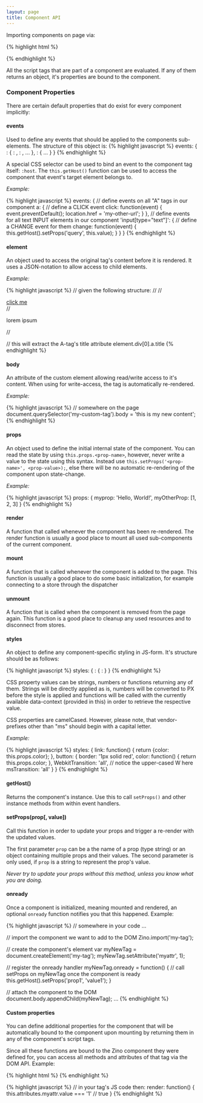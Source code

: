 ```yaml
---
layout: page
title: Component API
---
```


Importing components on page via:

{% highlight html %}
<link type="zino/tag" href="..."/>
{% endhighlight %}

All the script tags that are part of a component are evaluated. If any of them returns an object, it's properties are bound to the component.

### Component Properties

There are certain default properties that do exist for every component implicitly:

#### events

Used to define any events that should be applied to the components sub-elements. The structure of this object is:
{% highlight javascript %}
events: {
	<CSS-selector>: {
		<event-to-listen-for>: <event-handler>,
		<another-event>: <another-event-handler>,
		...
	},
	<another-css-selector>: {
		...
	}
}
{% endhighlight %}

A special CSS selector can be used to bind an event to the component tag itself: `:host`.
The `this.getHost()` function can be used to access the component that event's target element belongs to.

*Example:*

{% highlight javascript %}
events: {
	// define events on all "A" tags in our component
	a: {
		// define a CLICK event
		click: function(event) {
			event.preventDefault();
			location.href = 'my-other-url';
		}
	},
	// define events for all text INPUT elements in our component
	'input[type="text"]': {
		// define a CHANGE event for them
		change: function(event) {
			this.getHost().setProps('query', this.value);
		}
	}
}
{% endhighlight %}

#### element

An object used to access the original tag's content before it is rendered. It uses a JSON-notation to allow access to child elements.

*Example:*

{% highlight javascript %}
// given the following structure:
// <my-tag>
//    <div><a href="#test" title="my title">click me</a></div>
//    <div><p>lorem ipsum</p></div>
// </my-tag>

// this will extract the A-tag's title attribute
element.div[0].a.title
{% endhighlight %}

#### body

An attribute of the custom element allowing read/write access to it's content. When using for write-access, the tag is automatically re-rendered.

*Example:*

{% highlight javascript %}
// somewhere on the page
document.querySelector('my-custom-tag').body = 'this is my new content';
{% endhighlight %}

#### props

An object used to define the initial internal state of the component. You can read the state by using `this.props.<prop-name>`, however, never write a value to the state using this syntax. Instead use `this.setProps('<prop-name>', <prop-value>);`, else there will be no automatic re-rendering of the component upon state-change.

*Example:*

{% highlight javascript %}
props: {
	myprop: 'Hello, World!',
	myOtherProp: [1, 2, 3]
}
{% endhighlight %}

#### render

A function that called whenever the component has been re-rendered. The render function is usually a good place to mount all used sub-components of the current component.

#### mount

A function that is called whenever the component is added to the page. This function is usually a good place to do some basic initialization, for example connecting to a store through the dispatcher

#### unmount

A function that is called when the component is removed from the page again. This function is a good place to cleanup any used resources and to disconnect from stores.

#### styles

An object to define any component-specific styling in JS-form. It's structure should be as follows:

{% highlight javascript %}
styles: {
	<name>: {
		<css-property>: <css-property-value>
	}
}
{% endhighlight %}

CSS property values can be strings, numbers or functions returning any of them. Strings will be directly applied as is, numbers will be converted to PX before the style is applied and functions will be called with the currently available data-context (provided in this) in order to retrieve the respective value.

CSS properties are camelCased. However, please note, that vendor-prefixes other than "ms" should begin with a capital letter.

*Example:*

{% highlight javascript %}
styles: {
	link: function() {
		return {color: this.props.color};
	},
	button: {
		border: '1px solid red',
		color: function() { return this.props.color; },
		WebkitTransition: 'all',	// notice the upper-cased W here
		msTransition: 'all'
	}
}
{% endhighlight %}

#### getHost()

Returns the component's instance. Use this to call `setProps()` and other instance methods from within event handlers.

#### setProps(prop[, value])

Call this function in order to update your props and trigger a re-render with the updated values.

The first parameter `prop` can be a the name of a prop (type string) or an object containing multiple props and their values. The second parameter is only used, if `prop` is a string to represent the prop's value.

*Never try to update your props without this method, unless you know what you are doing.*

#### onready

Once a component is initialized, meaning mounted and rendered, an optional `onready` function notifies you that this happened. Example:

{% highlight javascript %}
// somewhere in your code
...

// import the component we want to add to the DOM
Zino.import('my-tag');

// create the component's element
var myNewTag = document.createElement('my-tag');
myNewTag.setAttribute('myattr', 1);

// register the onready handler
myNewTag.onready = function() {
	// call setProps on myNewTag once the component is ready
	this.getHost().setProps('prop1', 'value1');
}

// attach the component to the DOM
document.body.appendChild(myNewTag);
...
{% endhighlight %}

#### Custom properties

You can define additional properties for the component that will be automatically bound to the component upon mounting by returning them in any of the component's script tags.

Since all these functions are bound to the Zino component they were defined for, you can access all methods and attributes of that tag via the DOM API. Example:

{% highlight html %}
	<!-- tag is used -->
	<my-tag myattr="1"></my-tag>
{% endhighlight %}

{% highlight javascript %}
	// in your tag's JS code then:
	render: function() {
		this.attributes.myattr.value === '1' // true
	}
{% endhighlight %}
